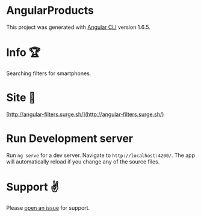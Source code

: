 # AngularProducts

This project was generated with [Angular CLI](https://github.com/angular/angular-cli) version 1.6.5.

# Info :trophy:

Searching filters for smartphones.

# Site :crown:

[http://angular-filters.surge.sh/](http://angular-filters.surge.sh/) 

# Run Development server 

Run `ng serve` for a dev server. Navigate to `http://localhost:4200/`. The app will automatically reload if you change any of the source files.

# Support :v:

Please [open an issue](https://github.com/NikosDev/Angular-Products/issues/new) for support.
